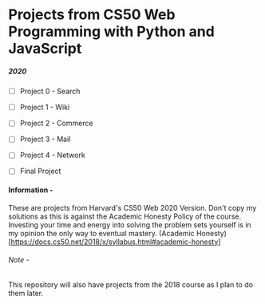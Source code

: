 # Projects from CS50 Web Programming with Python and JavaScript

##### 2020

- [ ] Project 0 - Search

- [ ] Project 1 - Wiki

- [ ] Project 2 - Commerce

- [ ] Project 3 - Mail

- [ ] Project 4 - Network

- [ ] Final Project

#### Information - 

These are projects from Harvard's CS50 Web 2020 Version. Don't copy my solutions as this is against the Academic Honesty Policy of the course. Investing your time and energy into solving the problem sets yourself is in my opinion the only way to eventual mastery. (Academic Honesty)[https://docs.cs50.net/2018/x/syllabus.html#academic-honesty]
###### Note - 

This repository will also have projects from the 2018 course as I plan to do them later. 

